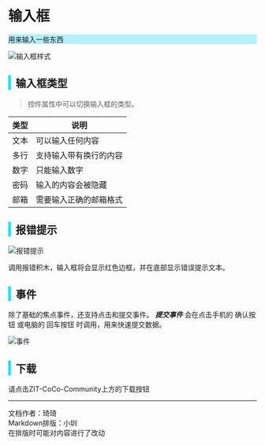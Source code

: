 # 输入框
<div style="background-color: rgb(180, 240, 255);">
用来输入一些东西
</div>

![输入框样式](https://cc.zitzhen.cn/control/%E8%BE%93%E5%85%A5%E6%A1%86-Qii/images/1.png)

<div style="border-left: 5px solid rgb(0, 225, 255); padding-left: 10px;">
<h2>输入框类型</h2>
</div>


> 控件属性中可以切换输入框的类型。

| 类型   | 说明                         |
| ------ | ---------------------------- |
| 文本   | 可以输入任何内容             |
| 多行   | 支持输入带有换行的内容       |
| 数字   | 只能输入数字                 |
| 密码   | 输入的内容会被隐藏           |
| 邮箱   | 需要输入正确的邮箱格式       |

<div style="border-left: 5px solid rgb(0, 225, 255); padding-left: 10px;">
<h2>报错提示</h2>
</div>

![报错提示](https://cc.zitzhen.cn/control/%E8%BE%93%E5%85%A5%E6%A1%86-Qii/images/2.png)

调用报错积木，输入框将会显示红色边框，并在底部显示错误提示文本。

<div style="border-left: 5px solid rgb(0, 225, 255); padding-left: 10px;">
<h2>事件</h2>
</div>

除了基础的焦点事件，还支持点击和提交事件。
***提交事件*** 会在点击手机的 确认按钮 或电脑的 回车按钮 时调用，用来快速提交数据。

![事件](https://cc.zitzhen.cn/control/%E8%BE%93%E5%85%A5%E6%A1%86-Qii/images/3.png)

<div style="border-left: 5px solid rgb(0, 225, 255); padding-left: 10px;">
<h2>下载</h2>
</div>

请点击ZIT-CoCo-Community上方的下载按钮

---
文档作者：琦琦  
Markdown排版：小圳  
在排版时可能对内容进行了改动  